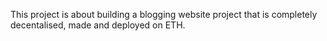 This project is about building a blogging website project that is completely decentalised, made and deployed on ETH.